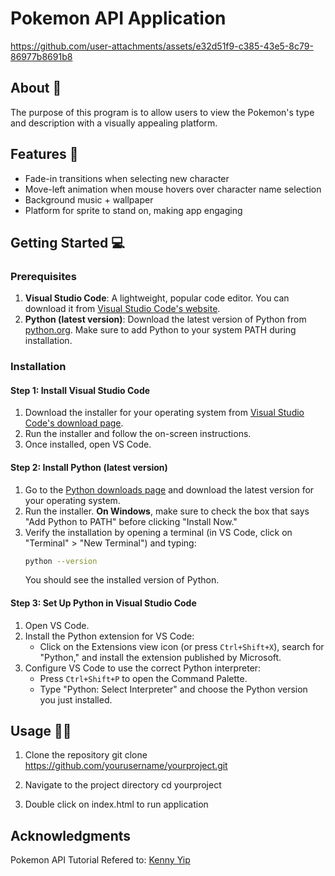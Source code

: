 # Pokemon API Application



https://github.com/user-attachments/assets/e32d51f9-c385-43e5-8c79-86977b8691b8


## About 📑
The purpose of this program is to allow users to view the Pokemon's type and description with a visually appealing platform.

## Features 🔨
* Fade-in transitions when selecting new character
* Move-left animation when mouse hovers over character name selection
* Background music + wallpaper
* Platform for sprite to stand on, making app engaging

## Getting Started 💻

### Prerequisites
1. **Visual Studio Code**: A lightweight, popular code editor. You can download it from [Visual Studio Code's website](https://code.visualstudio.com/).
2. **Python (latest version)**: Download the latest version of Python from [python.org](https://www.python.org/downloads/). Make sure to add Python to your system PATH during installation.

### Installation

#### Step 1: Install Visual Studio Code
1. Download the installer for your operating system from [Visual Studio Code's download page](https://code.visualstudio.com/Download).
2. Run the installer and follow the on-screen instructions.
3. Once installed, open VS Code.

#### Step 2: Install Python (latest version)
1. Go to the [Python downloads page](https://www.python.org/downloads/) and download the latest version for your operating system.
2. Run the installer. **On Windows**, make sure to check the box that says "Add Python to PATH" before clicking "Install Now."
3. Verify the installation by opening a terminal (in VS Code, click on "Terminal" > "New Terminal") and typing:
    ```bash
    python --version
    ```
   You should see the installed version of Python.

#### Step 3: Set Up Python in Visual Studio Code
1. Open VS Code.
2. Install the Python extension for VS Code:
   - Click on the Extensions view icon (or press `Ctrl+Shift+X`), search for "Python," and install the extension published by Microsoft.
3. Configure VS Code to use the correct Python interpreter:
   - Press `Ctrl+Shift+P` to open the Command Palette.
   - Type "Python: Select Interpreter" and choose the Python version you just installed.

## Usage 👨‍💻

1) Clone the repository
git clone https://github.com/yourusername/yourproject.git

2) Navigate to the project directory
cd yourproject

3) Double click on index.html to run application

## Acknowledgments

Pokemon API Tutorial Refered to: [Kenny Yip](https://youtu.be/dVtnFH4m_fE)
